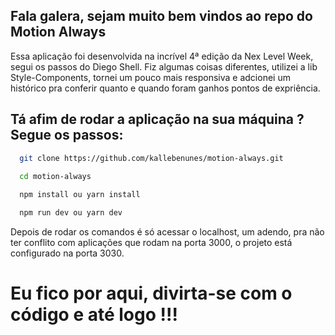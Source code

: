 ## Fala galera, sejam muito bem vindos ao repo do Motion Always
Essa aplicação foi desenvolvida na incrível 4ª edição da Nex Level Week, segui os passos 
do Diego Shell. 
Fiz algumas coisas diferentes, utilizei a lib Style-Components, tornei um pouco mais responsiva
e adcionei um histórico pra conferir quanto e quando foram ganhos pontos de expriência. 

## Tá afim de rodar a aplicação na sua máquina ? Segue os passos: 
```bash
  git clone https://github.com/kallebenunes/motion-always.git
  
  cd motion-always

  npm install ou yarn install 

  npm run dev ou yarn dev 
````

Depois de rodar os comandos é só acessar o localhost, um adendo, pra não ter conflito com aplicações
que rodam na porta 3000, o projeto está configurado na porta 3030. 

# Eu fico por aqui, divirta-se com o código e até logo !!! 
